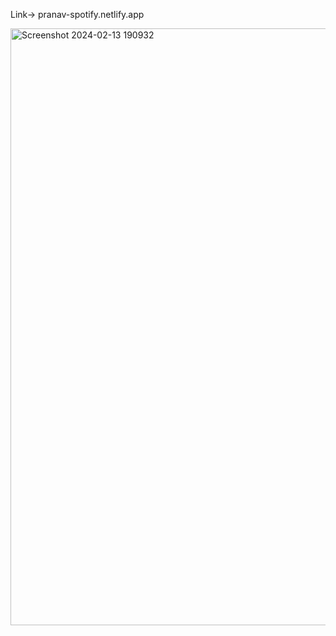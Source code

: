 Link-> 
pranav-spotify.netlify.app



<img width="955" alt="Screenshot 2024-02-13 190932" src="https://github.com/panu-10/Spotify-Clone/assets/146022425/c3f97f79-471c-43ec-88bd-67862bf31d72">
